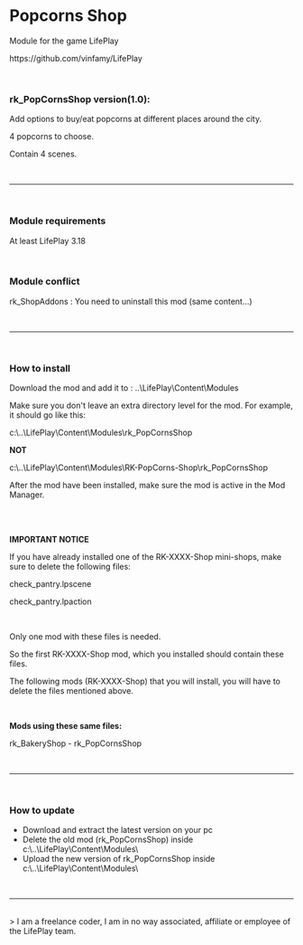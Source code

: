<h1>Popcorns Shop</h1>
<p>Module for the game LifePlay</p>
<p>https://github.com/vinfamy/LifePlay</p>
<br>
<h3>rk_PopCornsShop  version(1.0):</h3>
<p>Add options to buy/eat popcorns at different places around the city. </p> 
<p>4 popcorns to choose.  </p>
<p>Contain 4 scenes.  </p>
<br>
<hr>
<br>
<h3>Module requirements</h3>
<p>At least LifePlay 3.18</p>
<br>
<h3>Module conflict</h3>
<p>rk_ShopAddons : You need to uninstall this mod (same content...)</p>
<br>
<hr>
<br>
<h3>How to install</h3>
<p>Download the mod and add it to : ..\LifePlay\Content\Modules</p>
<p>Make sure you don't leave an extra directory level for the mod. For example, it should go like this:</p>
<p>c:\..\LifePlay\Content\Modules\rk_PopCornsShop </p>
<p><strong>NOT</strong></p>
<p>c:\..\LifePlay\Content\Modules\RK-PopCorns-Shop\rk_PopCornsShop</p>
<p>After the mod have been installed, make sure the mod is active in the Mod Manager. </p>
<br>
<br>
<p><strong>IMPORTANT NOTICE</strong></p>
<p>If you have already installed one of the RK-XXXX-Shop mini-shops, make sure to delete the following files:</p>
<p>check_pantry.lpscene</p>
<p>check_pantry.lpaction</p>
<br>
<p>Only one mod with these files is needed.</p>
<p>So the first RK-XXXX-Shop mod, which you installed should contain these files.</p>
<p>The following mods (RK-XXXX-Shop) that you will install, you will have to delete the files mentioned above.</p>
<br>
<p><strong>Mods using these same files:</strong></p>
<p>rk_BakeryShop - rk_PopCornsShop</p>
<br>
<hr>
<br>
<h3>How to update</h3>
<ul>
<li>Download and extract the latest version on your pc</li>
<li>Delete the old mod (rk_PopCornsShop) inside c:\..\LifePlay\Content\Modules\</li>
<li>Upload the new version of rk_PopCornsShop inside c:\..\LifePlay\Content\Modules\</li>
</ul>
<br>
<hr>
<br>
> I am a freelance coder, I am in no way associated, affiliate or employee of the LifePlay team.